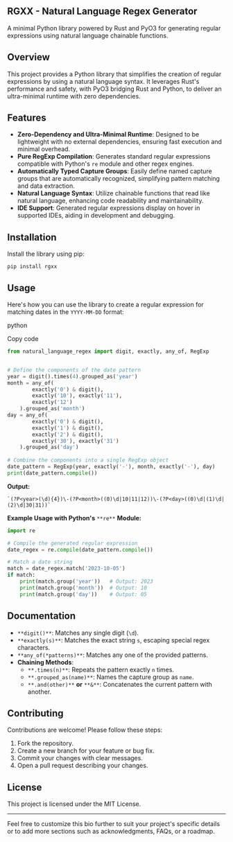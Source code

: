 ## RGXX - Natural Language Regex Generator

A minimal Python library powered by Rust and PyO3 for generating regular expressions using natural language chainable functions.

## Overview

This project provides a Python library that simplifies the creation of regular expressions by using a natural language syntax. It leverages Rust's performance and safety, with PyO3 bridging Rust and Python, to deliver an ultra-minimal runtime with zero dependencies.

## Features

*   **Zero-Dependency and Ultra-Minimal Runtime**: Designed to be lightweight with no external dependencies, ensuring fast execution and minimal overhead.
*   **Pure RegExp Compilation**: Generates standard regular expressions compatible with Python's `re` module and other regex engines.
*   **Automatically Typed Capture Groups**: Easily define named capture groups that are automatically recognized, simplifying pattern matching and data extraction.
*   **Natural Language Syntax**: Utilize chainable functions that read like natural language, enhancing code readability and maintainability.
*   **IDE Support**: Generated regular expressions display on hover in supported IDEs, aiding in development and debugging.

## Installation

Install the library using pip:

```shell
pip install rgxx
```

## Usage

Here's how you can use the library to create a regular expression for matching dates in the `YYYY-MM-DD` format:

python

Copy code

```python
from natural_language_regex import digit, exactly, any_of, RegExp 


# Define the components of the date pattern 
year = digit().times(4).grouped_as('year') 
month = any_of(
        exactly('0') & digit(), 
        exactly('10'), exactly('11'), 
        exactly('12')
    ).grouped_as('month') 
day = any_of(
        exactly('0') & digit(), 
        exactly('1') & digit(), 
        exactly('2') & digit(), 
        exactly('30'), exactly('31')
    ).grouped_as('day')
    
# Combine the components into a single RegExp object
date_pattern = RegExp(year, exactly('-'), month, exactly('-'), day)
print(date_pattern.compile())

```

**Output:**

```shell
`(?P<year>(\d){4})\-(?P<month>((0)\d|10|11|12))\-(?P<day>((0)\d|(1)\d|(2)\d|30|31))`
```

**Example Usage with Python's** `**re**` **Module:**

```python
import re

# Compile the generated regular expression
date_regex = re.compile(date_pattern.compile())

# Match a date string
match = date_regex.match('2023-10-05')
if match:
    print(match.group('year'))   # Output: 2023
    print(match.group('month'))  # Output: 10
    print(match.group('day'))    # Output: 05

```

## Documentation

*   `**digit()**`: Matches any single digit (`\d`).
*   `**exactly(s)**`: Matches the exact string `s`, escaping special regex characters.
*   `**any_of(*patterns)**`: Matches any one of the provided patterns.
*   **Chaining Methods**:
    *   `**.times(n)**`: Repeats the pattern exactly `n` times.
    *   `**.grouped_as(name)**`: Names the capture group as `name`.
    *   `**.and(other)**` **or** `**&**`: Concatenates the current pattern with another.

## Contributing

Contributions are welcome! Please follow these steps:

1.  Fork the repository.
2.  Create a new branch for your feature or bug fix.
3.  Commit your changes with clear messages.
4.  Open a pull request describing your changes.

## License

This project is licensed under the MIT License.

---

Feel free to customize this bio further to suit your project's specific details or to add more sections such as acknowledgments, FAQs, or a roadmap.